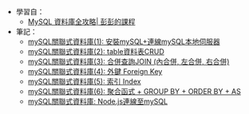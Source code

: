 - 學習自：
    - [MySQL 資料庫全攻略| 彭彭的課程](https://www.youtube.com/playlist?list=PL-g0fdC5RMbohmWmmZb-QtJpgHhfOLXOa) 
- 筆記：
    - [mySQL關聯式資料庫(1): 安裝mySQL+連線mySQL本地伺服器](https://wwwchen.dev/blogs/ru0FdAJqwWzSHmcWSPSL)
    - [mySQL關聯式資料庫(2): table資料表CRUD](https://wwwchen.dev/blogs/DgfyNEeppzxYm7pdhFzO)
    - [mySQL關聯式資料庫(3): 合併查詢JOIN (內合併, 左合併, 右合併)](https://wwwchen.dev/blogs/EpXyJ1fVOWPgK4ea3B3q)
    - [mySQL關聯式資料庫(4): 外鍵 Foreign Key](https://wwwchen.dev/blogs/7pYcZzm1L6R5aspWLcK5)
    - [mySQL關聯式資料庫(5): 索引 Index](https://wwwchen.dev/blogs/BFsDa4i3ZUz6MWIzSlmp)
    - [mySQL關聯式資料庫(6): 聚合函式 + GROUP BY + ORDER BY + AS]()
    - [mySQL關聯式資料庫: Node.js連線至mySQL](https://wwwchen.dev/blogs/wNCQWv8Vz40XDGTQ9iJr)
